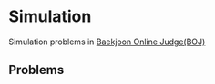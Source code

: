 # Simulation

Simulation problems in [Baekjoon Online Judge(BOJ)](https://www.acmicpc.net/workbook/view/7316)

## Problems